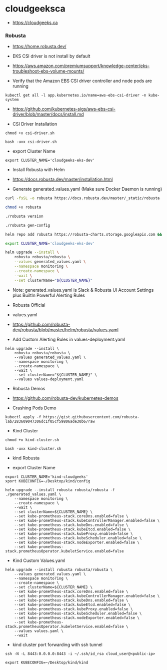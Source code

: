 # cloudgeeksca

- https://cloudgeeks.ca

### Robusta

- https://home.robusta.dev/

- EKS CSI driver is not install by default
- https://aws.amazon.com/premiumsupport/knowledge-center/eks-troubleshoot-ebs-volume-mounts/

- Verify that the Amazon EBS CSI driver controller and node pods are running
```
kubectl get all -l app.kubernetes.io/name=aws-ebs-csi-driver -n kube-system
```

- https://github.com/kubernetes-sigs/aws-ebs-csi-driver/blob/master/docs/install.md

- CSI Driver Installation
```
chmod +x csi-driver.sh

bash -uvx csi-driver.sh
```


- export Cluster Name
```
export CLUSTER_NAME='cloudgeeks-eks-dev'
```

- Install Robusta with Helm

- https://docs.robusta.dev/master/installation.html

- Generate generated_values.yaml (Make sure Docker Daemon is running)

```bash
curl -fsSL -o robusta https://docs.robusta.dev/master/_static/robusta

chmod +x robusta

./robusta version

./robusta gen-config

helm repo add robusta https://robusta-charts.storage.googleapis.com && helm repo update

export CLUSTER_NAME='cloudgeeks-eks-dev'

helm upgrade --install \
    robusta robusta/robusta \
    --values generated_values.yaml \
    --namespace monitoring \
    --create-namespace \
    --wait \
    --set clusterName="${CLUSTER_NAME}"
```

- Note: generated_values.yaml is Slack & Robusta UI Account Settings plus BuiltIn Powerful Alerting Rules

- Robusta Official

- values.yaml

- https://github.com/robusta-dev/robusta/blob/master/helm/robusta/values.yaml

- Add Custom Alerting Rules in values-deployment.yaml
```
helm upgrade --install \
    robusta robusta/robusta \
    --values generated_values.yaml \
    --namespace monitoring \
    --create-namespace \
    --wait \
    --set clusterName="${CLUSTER_NAME}" \
    --values values-deployment.yaml
```
- Robusta Demos
- https://github.com/robusta-dev/kubernetes-demos

- Crashing Pods Demo
```crash
kubectl apply -f https://gist.githubusercontent.com/robusta-lab/283609047306dc1f05cf59806ade30b6/raw
```


- Kind Cluster
```kind
chmod +x kind-cluster.sh

bash -uvx kind-cluster.sh
```

- kind Robusta

- export Cluster Name
```
export CLUSTER_NAME='kind-cloudgeeks'
xport KUBECONFIG=~/Desktop/kind/config
```


```kind-robusta
helm upgrade --install robusta robusta/robusta -f ./generated_values.yaml \
    --namespace monitoring \
    --create-namespace \
    --wait \
    --set clusterName=${CLUSTER_NAME} \
    --set kube-prometheus-stack.coreDns.enabled=false \
    --set kube-prometheus-stack.kubeControllerManager.enabled=false \
    --set kube-prometheus-stack.kubeDns.enabled=false \
    --set kube-prometheus-stack.kubeEtcd.enabled=false \
    --set kube-prometheus-stack.kubeProxy.enabled=false \
    --set kube-prometheus-stack.kubeScheduler.enabled=false \
    --set kube-prometheus-stack.nodeExporter.enabled=false \
    --set kube-prometheus-stack.prometheusOperator.kubeletService.enabled=false
```

- Kind Custom Values.yaml

```kind-robusta
helm upgrade --install robusta robusta/robusta \
    --values generated_values.yaml \
    --namespace monitoring \
    --create-namespace \
    --set clusterName=${CLUSTER_NAME} \
    --set kube-prometheus-stack.coreDns.enabled=false \
    --set kube-prometheus-stack.kubeControllerManager.enabled=false \
    --set kube-prometheus-stack.kubeDns.enabled=false \
    --set kube-prometheus-stack.kubeEtcd.enabled=false \
    --set kube-prometheus-stack.kubeProxy.enabled=false \
    --set kube-prometheus-stack.kubeScheduler.enabled=false \
    --set kube-prometheus-stack.nodeExporter.enabled=false \
    --set kube-prometheus-stack.prometheusOperator.kubeletService.enabled=false \
    --values values.yaml \
    --wait
```

- kind cluster port forwarding with ssh tunnel
```ssh-tunnel
ssh -N -L 8443:0.0.0.0:8443 -i ~/.ssh/id_rsa cloud_user@<public-ip>

export KUBECONFIG=~/Desktop/kind/kind
```
